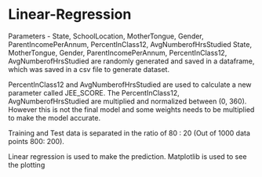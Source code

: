 # Linear-Regression

Parameters - State, SchoolLocation, MotherTongue, Gender, ParentIncomePerAnnum, PercentInClass12, AvgNumberofHrsStudied
State, MotherTongue, Gender, ParentIncomePerAnnum, PercentInClass12, AvgNumberofHrsStudied are randomly generated and saved in a dataframe, which was saved in a csv file to generate dataset.

PercentInClass12 and AvgNumberofHrsStudied are used to calculate a new parameter called JEE_SCORE. The PercentInClass12, AvgNumberofHrsStudied are multiplied and normalized between (0, 360). However this is not the final model and some weights needs to be multiplied to make the model accurate.

Training and Test data is separated in the ratio of 80 : 20 (Out of 1000 data points 800: 200).

Linear regression is used to make the prediction. Matplotlib is used to see the plotting

